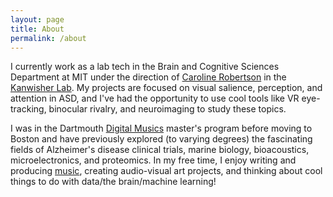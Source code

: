 ```yaml
---
layout: page
title: About
permalink: /about
---
```


I currently work as a lab tech in the Brain and Cognitive Sciences Department at MIT under the direction of [Caroline Robertson](https://www.robertsonlab.com/) in the [Kanwisher Lab](http://web.mit.edu/bcs/nklab/index.shtml). My projects are focused on visual salience, perception, and attention in ASD, and I've had the opportunity to use cool tools like VR eye-tracking, binocular rivalry, and neuroimaging to study these topics.

I was in the Dartmouth [Digital Musics](https://music.dartmouth.edu/graduate) master's program before moving to Boston and have previously explored (to varying degrees) the fascinating fields of Alzheimer's disease clinical trials, marine biology, bioacoustics, microelectronics, and proteomics. In my free time, I enjoy writing and producing [music](https://soundcloud.com/sweatercore "Here are some sweater inspired beats."), creating audio-visual art projects, and thinking about cool things to do with data/the brain/machine learning!
